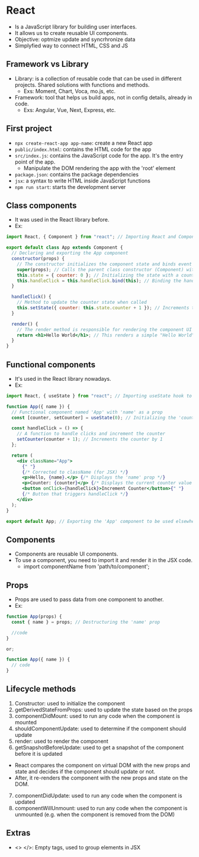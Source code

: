 # React

- Is a JavaScript library for building user interfaces.
- It allows us to create reusable UI components.
- Objective: optmize update and syncrhronize data
- Simplyfied way to connect HTML, CSS and JS

## Framework vs Library

- Library: is a collection of reusable code that can be used in different projects. Shared solutions with functions and methods.
  - Exs: Moment, Chart, Voca, mo.js, etc.
- Framework: tool that helps us build apps, not in config details, already in code.
  - Exs: Angular, Vue, Next, Express, etc.

## First project

- `npx create-react-app app-name`: create a new React app
- `public/index.html`: contains the HTML code for the app
- `src/index.js`: contains the JavaScript code for the app. It's the entry point of the app.
  - Manipulate the DOM rendering the app with the 'root' element
- `package.json`: contains the package dependencies
- `jsx`: a syntax to write HTML inside JavaScript functions
- `npm run start`: starts the development server

## Class components

- It was used in the React library before.
- Ex:

```jsx
import React, { Component } from "react"; // Importing React and Component from the React library

export default class App extends Component {
  // Declaring and exporting the App component
  constructor(props) {
    // The constructor initializes the component state and binds event handlers
    super(props); // Calls the parent class constructor (Component) with the props
    this.state = { counter: 0 }; // Initializing the state with a counter set to 0
    this.handleClick = this.handleClick.bind(this); // Binding the handleClick method to the current instance
  }

  handleClick() {
    // Method to update the counter state when called
    this.setState({ counter: this.state.counter + 1 }); // Increments the counter by 1
  }

  render() {
    // The render method is responsible for rendering the component UI
    return <h1>Hello World</h1>; // This renders a simple "Hello World" heading to the DOM
  }
}
```

## Functional components

- It's used in the React library nowadays.
- Ex:

```jsx
import React, { useState } from "react"; // Importing useState hook to manage state

function App({ name }) {
  // Functional component named 'App' with 'name' as a prop
  const [counter, setCounter] = useState(0); // Initializing the 'counter' state, starting at 0

  const handleClick = () => {
    // A function to handle clicks and increment the counter
    setCounter(counter + 1); // Increments the counter by 1
  };

  return (
    <div className="App">
      {" "}
      {/* Corrected to className (for JSX) */}
      <p>Hello, {name}.</p> {/* Displays the 'name' prop */}
      <p>Counter: {counter}</p> {/* Displays the current counter value */}
      <button onClick={handleClick}>Increment Counter</button>{" "}
      {/* Button that triggers handleClick */}
    </div>
  );
}

export default App; // Exporting the 'App' component to be used elsewhere
```

## Components

- Components are reusable UI components.
- To use a component, you need to import it and render it in the JSX code.
  - import componentName from 'path/to/component';

## Props

- Props are used to pass data from one component to another.
- Ex:

```jsx
function App(props) {
  const { name } = props; // Destructuring the 'name' prop

  //code
}

or;

function App({ name }) {
  // code
}
```

## Lifecycle methods

1. Constructor: used to initialize the component
2. getDerivedStateFromProps: used to update the state based on the props
3. componentDidMount: used to run any code when the component is mounted
4. shouldComponentUpdate: used to determine if the component should update
5. render: used to render the component
6. getSnapshotBeforeUpdate: used to get a snapshot of the component before it is updated

- React compares the component on virtual DOM with the new props and state and decides if the component should update or not.
- After, it re-renders the component with the new props and state on the DOM.

7. componentDidUpdate: used to run any code when the component is updated
8. componentWillUnmount: used to run any code when the component is unmounted (e.g. when the component is removed from the DOM)

## Extras

- <> </>: Empty tags, used to group elements in JSX
